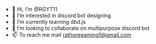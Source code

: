 - 👋 Hi, I’m @RGYT11
- 👀 I’m interested in discord bot designing
- 🌱 I’m currently learning dbd.js
- 💞️ I’m looking to collaborate on multipurpose discord bot
- 📫 To reach me mail rathoregaming1@gmail.com

<!---
RGYT11/RGYT11 is a ✨ special ✨ repository because its `README.md` (this file) appears on your GitHub profile.
You can click the Preview link to take a look at your changes.
--->
